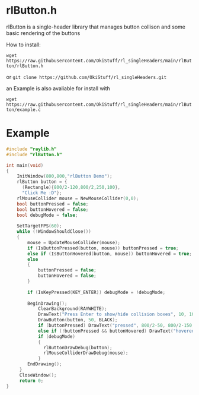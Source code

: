 # rlButton.h
rlButton is a single-header library that manages button collison and some basic rendering of the buttons

How to install:

`wget https://raw.githubusercontent.com/OkiStuff/rl_singleHeaders/main/rlButton/rlButton.h`

or
`git clone https://github.com/OkiStuff/rl_singleHeaders.git`

an Example is also avaliable for install with

`wget https://raw.githubusercontent.com/OkiStuff/rl_singleHeaders/main/rlButton/example.c`

# Example

```c
#include "raylib.h"
#include "rlButton.h"

int main(void)
{
    InitWindow(800,800,"rlButton Demo");
    rlButton button = {
      (Rectangle){800/2-120,800/2,250,100},
      "Click Me :D"};
    rlMouseCollider mouse = NewMouseCollider(0,0);
    bool buttonPressed = false;
    bool buttonHovered = false;
    bool debugMode = false;
    
    SetTargetFPS(60);
    while (!WindowShouldClose())
    {
        mouse = UpdateMouseCollider(mouse);
        if (IsButtonPressed(button, mouse)) buttonPressed = true;
        else if (IsButtonHovered(button, mouse)) buttonHovered = true;
        else 
        {
            buttonPressed = false;
            buttonHovered = false;
        }
        
        if (IsKeyPressed(KEY_ENTER)) debugMode = !debugMode;
        
        BeginDrawing();
            ClearBackground(RAYWHITE);
            DrawText("Press Enter to show/hide collision boxes", 10, 10, 20, GRAY);
            DrawButton(button, 50, BLACK);
            if (buttonPressed) DrawText("pressed", 800/2-50, 800/2-150, 32, RED);
            else if (!buttonPressed && buttonHovered) DrawText("hovered", 800/2-50, 800/2-150, 32, RED);
            if (debugMode) 
            {
              rlButtonDrawDebug(button);
              rlMouseColliderDrawDebug(mouse);
            }
        EndDrawing();
     }
     CloseWindow();
     return 0;
}
```
     
     
     
     
        
